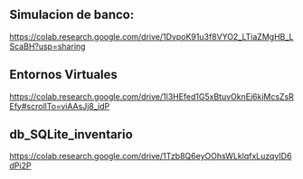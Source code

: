 ## Simulacion de banco:
https://colab.research.google.com/drive/1DvpoK91u3f8VYO2_LTiaZMgHB_LScaBH?usp=sharing

## Entornos Virtuales
https://colab.research.google.com/drive/1l3HEfed1G5xBtuvOknEj6kjMcsZsREfy#scrollTo=viAAsJj8_idP

## db_SQLite_inventario
https://colab.research.google.com/drive/1Tzb8Q6eyOOhsWLklqfxLuzqyID6dPi2P
